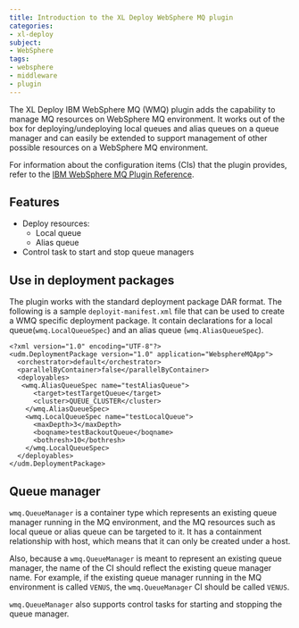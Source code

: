 ```yaml
---
title: Introduction to the XL Deploy WebSphere MQ plugin
categories:
- xl-deploy
subject:
- WebSphere
tags:
- websphere
- middleware
- plugin
---
```


The XL Deploy IBM WebSphere MQ (WMQ) plugin adds the capability to manage MQ resources on WebSphere MQ environment. It works out of the box for deploying/undeploying local queues and alias queues on a queue manager and can easily be extended to support management of other possible resources on a WebSphere MQ environment.

For information about the configuration items (CIs) that the plugin provides, refer to the [IBM WebSphere MQ Plugin Reference](/xl-deploy/latest/wmqPluginManual.html).

## Features

* Deploy resources:
	* Local queue
	* Alias queue
* Control task to start and stop queue managers

## Use in deployment packages

The plugin works with the standard deployment package DAR format. The following is a sample `deployit-manifest.xml` file that can be used to create a WMQ specific deployment package. It contain declarations for a local queue(`wmq.LocalQueueSpec`) and an alias queue (`wmq.AliasQueueSpec`).

    <?xml version="1.0" encoding="UTF-8"?>
    <udm.DeploymentPackage version="1.0" application="WebsphereMQApp">
      <orchestrator>default</orchestrator>
      <parallelByContainer>false</parallelByContainer>
      <deployables>
       <wmq.AliasQueueSpec name="testAliasQueue">
          <target>testTargetQueue</target>
          <cluster>QUEUE_CLUSTER</cluster>
        </wmq.AliasQueueSpec>
        <wmq.LocalQueueSpec name="testLocalQueue">
          <maxDepth>3</maxDepth>
          <boqname>testBackoutQueue</boqname>
          <bothresh>10</bothresh>
        </wmq.LocalQueueSpec>
      </deployables>
    </udm.DeploymentPackage>

## Queue manager

`wmq.QueueManager` is a container type which represents an existing queue manager running in the MQ environment, and the MQ resources such as local queue or alias queue can be targeted to it. It has a containment relationship with host, which means that it can only be created under a host. 

Also, because a `wmq.QueueManager` is meant to represent an existing queue manager, the name of the CI should reflect the existing queue manager name. For example, if the existing queue manager running in the MQ environment is called `VENUS`, the `wmq.QueueManager` CI should be called `VENUS`.

`wmq.QueueManager` also supports control tasks for starting and stopping the queue manager.
